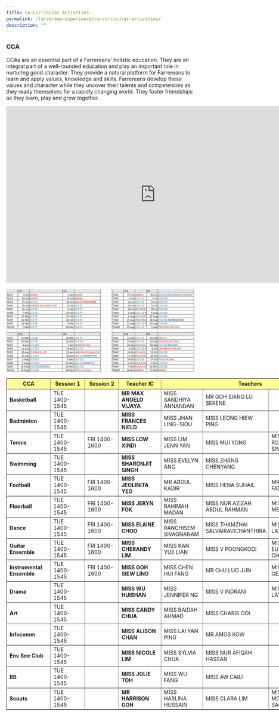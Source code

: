 ```yaml
---
title: Co–Curricular Activities
permalink: /farrerean-experience/co-curricular-activities/
description: ""
---
```

### CCA


CCAs are an essential part of a Farrereans’ holistic education. They are an integral part of a well-rounded education and play an important role in nurturing good character. They provide a natural platform for Farrereans to learn and apply values, knowledge and skills. Farrereans develop these values and character while they uncover their talents and competencies as they ready themselves for a rapidly changing world. They foster friendships as they learn, play and grow together.

<center><iframe allowfullscreen="true" height="474" width="800" frameborder="0" src="https://docs.google.com/presentation/d/e/2PACX-1vQ2ULwwMScxUIsW0Sd9P-oDEceA5UIBLlvj95Vf2JHSEZFoAqzCz2rEYMpkAzqqG-zK0Qt7Y7lw1vJW/embed?start=true&amp;loop=true&amp;delayms=3000"></iframe>

![CCA Schedule 2023](/images/2023%20CCA%20Schedule.jpeg)</center>

<style type="text/css">.tg  {border-collapse:collapse;border-color:#93a1a1;border-spacing:0;}
.tg td{background-color:#fdf6e3;border-color:#93a1a1;border-style:solid;border-width:1px;color:#002b36;
  font-family:Arial, sans-serif;font-size:14px;overflow:hidden;padding:10px 5px;word-break:normal;}
.tg th{background-color:#657b83;border-color:#93a1a1;border-style:solid;border-width:1px;color:#fdf6e3;
  font-family:Arial, sans-serif;font-size:14px;font-weight:normal;overflow:hidden;padding:10px 5px;word-break:normal;}
.tg .tg-27gc{background-color:#ffffff;border-color:#000000;font-weight:bold;text-align:left;vertical-align:middle}
.tg .tg-tgze{background-color:#ffffff;border-color:#000000;font-weight:bold;text-align:left;vertical-align:top}
.tg .tg-befh{background-color:#ffffff;border-color:#000000;text-align:left;vertical-align:middle}
.tg .tg-kcwf{background-color:#c0c0c0;border-color:#000000;color:#000000;font-weight:bold;text-align:left;vertical-align:middle}
.tg .tg-dzq5{background-color:#c0c0c0;border-color:#000000;font-weight:bold;text-align:center;vertical-align:middle}
</style>

<table width="892" style="width:895px;" cellspacing="0" cellpadding="0" border="1">
	<colgroup>
		<col>
		<col>
		<col span="2">
		<col>
		<col>
		<col>
		<col>
	</colgroup>
	<tbody>
		<tr height="22">
			<td style="height: 22px; width: 163px; text-align: center; background-color: rgb(255, 255, 153);"><strong>CCA</strong></td>
			<td style="width: 163px; text-align: center; height: 22px; background-color: rgb(255, 255, 153);"><strong>Session 1</strong></td>
			<td style="width: 163px; text-align: center; height: 22px; background-color: rgb(255, 255, 153);"><strong>Session 2</strong></td>
			<td style="width: 163px; text-align: center; height: 22px; background-color: rgb(255, 255, 153);"><strong>Teacher IC</strong></td>
			<td style="width: 163px; text-align: center; height: 22px; background-color: rgb(255, 255, 153);" rowspan="1" colspan="4"><strong>Teachers</strong></td>
		</tr>
		<tr height="33">
			<td style="height:33px;" height="33"><strong>Basketball</strong></td>
			<td>TUE 1400-1545</td>
			<td>&nbsp;</td>
			<td style="width:95px;"><strong>MR MAX ANGELO VIJAYA</strong></td>
			<td style="width:109px;">MISS SANDHIYA ANNANDAN</td>
			<td style="width:109px;">MR GOH SIANG LU SERENE</td>
			<td style="width:109px;">&nbsp;</td>
			<td style="width:116px;">&nbsp;</td>
		</tr>
		<tr height="33">
			<td style="height:33px;" height="33"><strong>Badminton</strong></td>
			<td>TUE 1400-1545</td>
			<td>&nbsp;</td>
			<td style="width:95px;"><strong>MISS FRANCES NIELD</strong></td>
			<td style="width:109px;">MISS JHAN LING-SIOU</td>
			<td style="width:109px;">MISS LEONG HIEW PING</td>
			<td>&nbsp;</td>
			<td>&nbsp;</td>
		</tr>
		<tr height="33">
			<td style="height:33px;" height="33"><strong>Tennis</strong></td>
			<td>TUE 1400-1545</td>
			<td>FRI 1400-1600</td>
			<td style="width:95px;"><strong>MISS LOW XINDI</strong></td>
			<td style="width:109px;">MISS LIM JENN YAN</td>
			<td style="width:109px;">MISS MUI YONG</td>
			<td style="width:109px;">MISS ROCHELLE SIM</td>
			<td style="width:116px;">&nbsp;</td>
		</tr>
		<tr height="33">
			<td style="height:33px;" height="33"><strong>Swimming</strong></td>
			<td>TUE 1400-1545</td>
			<td>&nbsp;</td>
			<td style="width:95px;"><strong>MISS SHARONJIT SINGH</strong></td>
			<td style="width:109px;">MISS EVELYN ANG</td>
			<td style="width:109px;">MISS ZHANG CHENYANG</td>
			<td style="width:109px;">&nbsp;</td>
			<td>&nbsp;</td>
		</tr>
		<tr height="33">
			<td style="height:33px;" height="33"><strong>Football</strong></td>
			<td>TUE 1400-1545</td>
			<td>FRI 1400-1600</td>
			<td style="width:95px;"><strong>MISS JEOLINITA YEO</strong></td>
			<td style="width:109px;">MR ABDUL KADIR</td>
			<td style="width:109px;">MISS HENA SUHAIL</td>
			<td style="width:109px;">MR LEE KIM FATT</td>
			<td>MR RAVINDER SINGH</td>
		</tr>
		<tr height="33">
			<td style="height:33px;" height="33"><strong>Floorball</strong></td>
			<td>TUE 1400-1545</td>
			<td>FRI 1400-1600</td>
			<td style="width:95px;"><strong>MISS JERYN FOK&nbsp;</strong></td>
			<td style="width:109px;">MISS RAHIMAH MADAN</td>
			<td style="width:109px;">MISS NUR AZIZAH ABDUL RAHMAN</td>
			<td style="width:109px;">MISS CHUA MEI HUA</td>
			<td style="width:116px;">MISS VANESSA OH</td>
		</tr>
		<tr height="33">
			<td style="height:33px;" height="33"><strong>Dance</strong></td>
			<td>TUE 1400-1545</td>
			<td>FRI 1400-1600</td>
			<td style="width:95px;"><strong>MISS ELAINE CHOO</strong></td>
			<td style="width:109px;">MISS RANCHISEM SIVAGNANAM</td>
			<td style="width:109px;">MISS THAMZHAI SALVAIRAVICHANTHIRA</td>
			<td style="width:109px;">MISS CHUA LAY PENG</td>
			<td>&nbsp;</td>
		</tr>
		<tr height="33">
			<td style="height:33px;" height="33"><strong>Guitar Ensemble</strong></td>
			<td>TUE 1400-1545</td>
			<td>FRI 1400-1600</td>
			<td style="width:95px;"><strong>MISS CHERANDY LIM</strong></td>
			<td style="width:109px;">MISS KAN YUE LIAN</td>
			<td style="width:109px;">MISS V POONGKODI</td>
			<td style="width:109px;">MISS EUNICE CHEW</td>
			<td>&nbsp;</td>
		</tr>
		<tr height="33">
			<td style="height:33px;" height="33"><strong>Instrumental Ensemble</strong></td>
			<td>TUE 1400-1545</td>
			<td>FRI 1400-1600</td>
			<td style="width:95px;"><strong>MISS GOH SIEW LING</strong></td>
			<td style="width:109px;">MISS CHEN HUI FANG</td>
			<td style="width:109px;">MR CHU LUO JUN</td>
			<td style="width:109px;">MISS TAN GEOK MEI</td>
			<td>MISS PEGGY FOO</td>
		</tr>
		<tr height="32">
			<td style="height:33px;" height="32"><strong>Drama</strong></td>
			<td>TUE 1400-1545</td>
			<td>&nbsp;</td>
			<td style="width:95px;"><strong>MISS WU HUISHAN</strong></td>
			<td style="width:109px;">MISS JENNIFER NG</td>
			<td style="width:109px;">MISS V INDRANI</td>
			<td style="width:109px;">MISS TAN LAY HUA&nbsp;</td>
			<td style="width:116px;">&nbsp;</td>
		</tr>
		<tr height="33">
			<td style="height:33px;" height="33"><strong>Art</strong></td>
			<td>TUE 1400-1545</td>
			<td>&nbsp;</td>
			<td style="width:95px;"><strong>MISS CANDY CHUA</strong></td>
			<td style="width:109px;">MISS BAIDAH AHMAD</td>
			<td style="width:109px;">MISS CHARIS OOI</td>
			<td style="width:109px;">&nbsp;</td>
			<td style="width:116px;">&nbsp;</td>
		</tr>
		<tr height="33">
			<td style="height:33px;" height="33"><strong>Infocomm</strong></td>
			<td>TUE 1400-1545</td>
			<td>&nbsp;</td>
			<td style="width:95px;"><strong>MISS ALISON CHAN</strong></td>
			<td style="width:109px;">MISS LAI YAN PING</td>
			<td style="width:109px;">MR AMOS KOW</td>
			<td style="width:109px;">&nbsp;</td>
			<td>&nbsp;</td>
		</tr>
		<tr height="33">
			<td style="height:33px;" height="33"><strong>Env Sce Club</strong></td>
			<td>TUE 1400-1545</td>
			<td>&nbsp;</td>
			<td style="width:95px;"><strong>MISS NICOLE LIM</strong></td>
			<td style="width:109px;">MISS SYLVIA CHUA</td>
			<td style="width:109px;">MISS NUR AFIQAH HASSAN</td>
			<td style="width:109px;">&nbsp;</td>
			<td>&nbsp;</td>
		</tr>
		<tr height="32">
			<td style="height:33px;" height="32"><strong>BB</strong></td>
			<td>TUE 1400-1545</td>
			<td>&nbsp;</td>
			<td style="width:95px;"><strong>MISS JOLIE TOH</strong></td>
			<td style="width:109px;">MISS WU FANG</td>
			<td style="width:109px;">MISS AW CAILI</td>
			<td style="width:109px;">&nbsp;</td>
			<td style="width:116px;">&nbsp;</td>
		</tr>
		<tr height="33">
			<td style="height:33px;" height="33"><strong>Scouts</strong></td>
			<td>TUE 1400-1545</td>
			<td>&nbsp;</td>
			<td style="width:95px;"><strong>MR HARRISON GOH</strong></td>
			<td style="width:109px;">MISS HARLINA HUSSAIN</td>
			<td style="width:109px;">MISS CLARA LIM</td>
			<td style="width:109px;">MISS MONISHA SAMDAS</td>
			<td>&nbsp;</td>
		</tr>
	</tbody>
</table>
